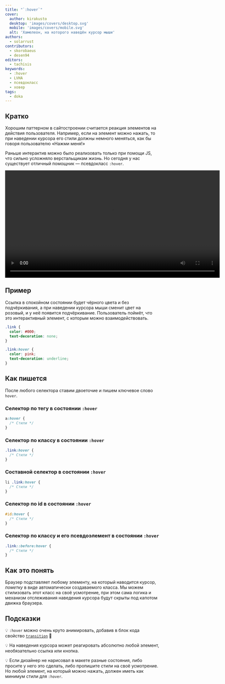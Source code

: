 ```yaml
---
title: "`:hover`"
cover:
  author: kirakusto
  desktop: 'images/covers/desktop.svg'
  mobile: 'images/covers/mobile.svg'
  alt: 'Хамелеон, на которого наведён курсор мыши'
authors:
  - solarrust
contributors:
  - skorobaeus
  - desen94
editors:
  - tachisis
keywords:
  - :hover
  - LVHA
  - псевдокласс
  - ховер
tags:
  - doka
---
```


## Кратко

Хорошим паттерном в сайтостроении считается реакция элементов на действия пользователя. Например, если на элемент можно нажать, то при наведении курсора его стили должны немного меняться, как бы говоря пользователю «Нажми меня!»

Раньше интерактив можно было реализовать только при помощи JS, что сильно усложняло верстальщикам жизнь. Но сегодня у нас существует отличный помощник — псевдокласс `:hover`.

<video controls width="700">
  <source src="video/mouse-hover.mp4" type="video/mp4">
</video>

## Пример

Ссылка в спокойном состоянии будет чёрного цвета и без подчёркивания, а при наведении курсора мыши сменит цвет на розовый, и у неё появится подчёркивание. Пользователь поймёт, что это интерактивный элемент, с которым можно взаимодействовать.

```css
.link {
  color: #000;
  text-decoration: none;
}

.link:hover {
  color: pink;
  text-decoration: underline;
}
```

## Как пишется

После любого селектора ставим двоеточие и пишем ключевое слово `hover`.

### Селектор по тегу в состоянии `:hover`

```css
a:hover {
  /* Стили */
}
```

### Селектор по классу в состоянии `:hover`

```css
.link:hover {
  /* Стили */
}
```

### Составной селектор в состоянии `:hover`

```css
li .link:hover {
  /* Стили */
}
```

### Селектор по id в состоянии `:hover`

```css
#id:hover {
  /* Стили */
}
```

### Селектор по классу и его псевдоэлемент в состоянии `:hover`

```css
.link::before:hover {
  /* Стили */
}
```

## Как это понять

Браузер подставляет любому элементу, на который наводится курсор, _пометку_ в виде автоматически создаваемого класса. Мы можем стилизовать этот класс на своё усмотрение, при этом сама логика и механизм отслеживания наведения курсора будут скрыты под капотом движка браузера.

## Подсказки

💡 `:hover` можно очень круто анимировать, добавив в блок кода свойство [`transition`](/css/transition/) 🎉

💡 На наведения курсора может реагировать абсолютно любой элемент, необязательно ссылка или кнопка.

💡 Если дизайнер не нарисовал в макете разные состояния, либо просите у него это сделать, либо пропишите стили на своё усмотрение. Но любой элемент, на который можно нажать, должен иметь как минимум стили для `:hover`.
